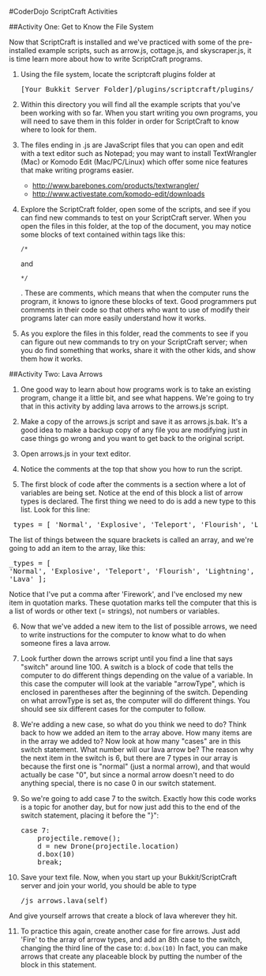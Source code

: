 #CoderDojo ScriptCraft Activities

##Activity One: Get to Know the File System

Now that ScriptCraft is installed and we've practiced with some of the pre-installed example scripts, such as arrow.js, cottage.js, and skyscraper.js, it is time learn more about how to write ScriptCraft programs.

1. Using the file system, locate the scriptcraft plugins folder at

    <pre>[Your Bukkit Server Folder]/plugins/scriptcraft/plugins/</pre>

2. Within this directory you will find all the example scripts that you've been working with so far. When you start writing you own programs, you will need to save them in this folder in order for ScriptCraft to know where to look for them.

3. The files ending in .js are JavaScript files that you can open and edit with a text editor such as Notepad; you may want to install TextWrangler (Mac) or Komodo Edit (Mac/PC/Linux) which offer some nice features that make writing programs easier.

    * http://www.barebones.com/products/textwrangler/
    * http://www.activestate.com/komodo-edit/downloads

4. Explore the ScriptCraft folder, open some of the scripts, and see if you can find new commands to test on your ScriptCraft server.  When you open the files in this folder, at the top of the document, you may notice some blocks of text contained within tags like this: <pre>``/*``</pre> and <pre>``*/``</pre>.  These are comments, which means that when the computer runs the program, it knows to ignore these blocks of text.  Good programmers put comments in their code so that others who want to use of modify their programs later can more easily understand how it works.

5. As you explore the files in this folder, read the comments to see if you can figure out new commands to try on your ScriptCraft server; when you do find something that works, share it with the other kids, and show them how it works.

##Activity Two: Lava Arrows

1. One good way to learn about how programs work is to take an existing program, change it a little bit, and see what happens.  We're going to try that in this activity by adding lava arrows to the arrows.js script.

2. Make a copy of the arrows.js script and save it as arrows.js.bak.  It's a good idea to make a backup copy of any file you are modifying just in case things go wrong and you want to get back to the original script.

3. Open arrows.js in your text editor.

4. Notice the comments at the top that show you how to run the script.

5. The first block of code after the comments is a section where a lot of variables are being set.  Notice at the end of this block a list of arrow types is declared.  The first thing we need to do is add a new type to this list.  Look for this line: 
<pre>_types = [ 'Normal', 'Explosive', 'Teleport', 'Flourish', 'Lightning', 'Firework' ];</pre>
The list of things between the square brackets is called an array, and we're going to add an item to the array, like this:
     <pre>_types = [ 'Normal', 'Explosive', 'Teleport', 'Flourish', 'Lightning', 'Firework', 'Lava' ];</pre>
Notice that I've put a comma after 'Firework', and I've enclosed my new item in quotation marks.  These quotation marks tell the computer that this is a list of words or other text (= strings), not numbers or variables.

6. Now that we've added a new item to the list of possible arrows, we need to write instructions for the computer to know what to do when someone fires a lava arrow.

7. Look further down the arrows script until you find a line that says "switch" around line 100.  A switch is a block of code that tells the computer to do different things depending on the value of a variable.  In this case the computer will look at the variable "arrowType", which is enclosed in parentheses after the beginning of the switch.  Depending on what arrowType is set as, the computer will do different things.  You should see six different cases for the computer to follow.

8.  We're adding a new case, so what do you think we need to do?  Think back to how we added an item to the array above.  How many items are in the array we added to? Now look at how many "cases" are in this switch statement.  What number will our lava arrow be? The reason why the next item in the switch is 6, but there are 7 types in our array is because the first one is "normal" (just a normal arrow), and that would actually be case "0", but since a normal arrow doesn't need to do anything special, there is no case 0 in our switch statement.

9.  So we're going to add case 7 to the switch. Exactly how this code works is a topic for another day, but for now just add this to the end of the switch statement, placing it before the "}":

     <pre>case 7:
        projectile.remove();
        d = new Drone(projectile.location)
        d.box(10)
        break;</pre>

10. Save your text file.  Now, when you start up your Bukkit/ScriptCraft server and join your world, you should be able to type 

     <pre>/js arrows.lava(self)</pre>

And give yourself arrows that create a block of lava wherever they hit.

11. To practice this again, create another case for fire arrows.  Just add 'Fire' to the array of arrow types, and add an 8th case to the switch, changing the third line of the case to:
`d.box(10)` 
In fact, you can make arrows that create any placeable block by putting the number of the block in this statement.
